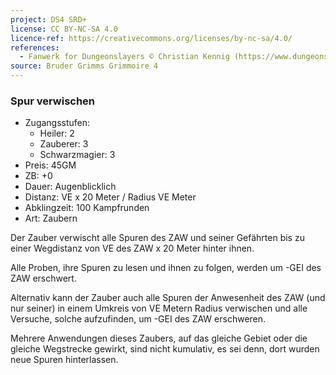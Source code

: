 ```yaml
---
project: DS4 SRD+
license: CC BY-NC-SA 4.0
licence-ref: https://creativecommons.org/licenses/by-nc-sa/4.0/
references: 
  - Fanwerk for Dungeonslayers © Christian Kennig (https://www.dungeonslayers.net/)
source: Bruder Grimms Grimmoire 4
---
```


### Spur verwischen

- Zugangsstufen:
  - Heiler: 2
  - Zauberer: 3
  - Schwarzmagier: 3
- Preis: 45GM
- ZB: +0
- Dauer: Augenblicklich
- Distanz: VE x 20 Meter / Radius VE Meter
- Abklingzeit: 100 Kampfrunden
- Art: Zaubern

Der Zauber verwischt alle Spuren des ZAW und seiner Gefährten bis zu einer Wegdistanz von VE des ZAW x 20 Meter hinter ihnen.

Alle Proben, ihre Spuren zu lesen und ihnen zu folgen, werden um -GEI des ZAW erschwert.

Alternativ kann der Zauber auch alle Spuren der Anwesenheit des ZAW (und nur seiner) in einem Umkreis von VE Metern Radius verwischen und alle Versuche, solche aufzufinden, um -GEI des ZAW erschweren.

Mehrere Anwendungen dieses Zaubers, auf das gleiche Gebiet oder die gleiche Wegstrecke gewirkt, sind nicht kumulativ, es sei denn, dort wurden neue Spuren hinterlassen.

